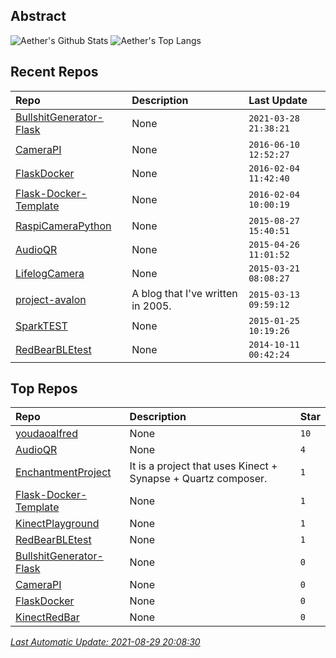 ## Abstract
![Aether's Github Stats](https://github-readme-stats.vercel.app/api?username=aetherwu&show_icons=true&hide_border=true)
![Aether's Top Langs](https://github-readme-stats.vercel.app/api/top-langs/?username=aetherwu&layout=compact&hide_border=true&langs_count=10)

## Recent Repos
|Repo|Description|Last Update|
|:--|:--|:--|
|[BullshitGenerator-Flask](https://github.com/aetherwu/BullshitGenerator-Flask)|None|`2021-03-28 21:38:21`|
|[CameraPI](https://github.com/aetherwu/CameraPI)|None|`2016-06-10 12:52:27`|
|[FlaskDocker](https://github.com/aetherwu/FlaskDocker)|None|`2016-02-04 11:42:40`|
|[Flask-Docker-Template](https://github.com/aetherwu/Flask-Docker-Template)|None|`2016-02-04 10:00:19`|
|[RaspiCameraPython](https://github.com/aetherwu/RaspiCameraPython)|None|`2015-08-27 15:40:51`|
|[AudioQR](https://github.com/aetherwu/AudioQR)|None|`2015-04-26 11:01:52`|
|[LifelogCamera](https://github.com/aetherwu/LifelogCamera)|None|`2015-03-21 08:08:27`|
|[project-avalon](https://github.com/aetherwu/project-avalon)|A blog that I've written in 2005.|`2015-03-13 09:59:12`|
|[SparkTEST](https://github.com/aetherwu/SparkTEST)|None|`2015-01-25 10:19:26`|
|[RedBearBLEtest](https://github.com/aetherwu/RedBearBLEtest)|None|`2014-10-11 00:42:24`|

## Top Repos
|Repo|Description|Star|
|:--|:--|:--|
|[youdaoalfred](https://github.com/aetherwu/youdaoalfred)|None|`10`|
|[AudioQR](https://github.com/aetherwu/AudioQR)|None|`4`|
|[EnchantmentProject](https://github.com/aetherwu/EnchantmentProject)|It is a project that uses Kinect + Synapse + Quartz composer. |`1`|
|[Flask-Docker-Template](https://github.com/aetherwu/Flask-Docker-Template)|None|`1`|
|[KinectPlayground](https://github.com/aetherwu/KinectPlayground)|None|`1`|
|[RedBearBLEtest](https://github.com/aetherwu/RedBearBLEtest)|None|`1`|
|[BullshitGenerator-Flask](https://github.com/aetherwu/BullshitGenerator-Flask)|None|`0`|
|[CameraPI](https://github.com/aetherwu/CameraPI)|None|`0`|
|[FlaskDocker](https://github.com/aetherwu/FlaskDocker)|None|`0`|
|[KinectRedBar](https://github.com/aetherwu/KinectRedBar)|None|`0`|



*[Last Automatic Update: 2021-08-29 20:08:30](https://github.com/songquanpeng/songquanpeng/blob/master/help.md)*
